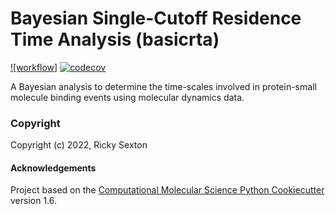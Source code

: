 Bayesian Single-Cutoff Residence Time Analysis (basicrta)
==============================
[//]: # (Badges)
[![workflow]](https://github.com/becksteinlab/basicrta/actions/workflows/python_package.yml/badge.svg)
[![codecov](https://codecov.io/gh/Becksteinlab/basicrta/graph/badge.svg?token=WoGPuQEqNI)](https://codecov.io/gh/Becksteinlab/basicrta)

A Bayesian analysis to determine the time-scales involved in protein-small molecule binding events
using molecular dynamics data. 



### Copyright

Copyright (c) 2022, Ricky Sexton


#### Acknowledgements
 
Project based on the 
[Computational Molecular Science Python Cookiecutter](https://github.com/molssi/cookiecutter-cms) version 1.6.
